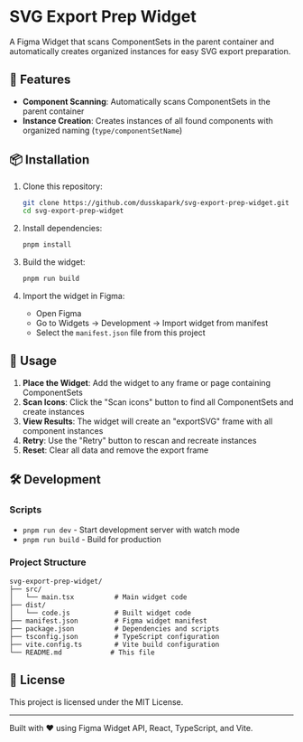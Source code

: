 # SVG Export Prep Widget

A Figma Widget that scans ComponentSets in the parent container and automatically creates organized instances for easy SVG export preparation.

## 🚀 Features

- **Component Scanning**: Automatically scans ComponentSets in the parent container
- **Instance Creation**: Creates instances of all found components with organized naming (`type/componentSetName`)

## 📦 Installation

1. Clone this repository:
   ```bash
   git clone https://github.com/dusskapark/svg-export-prep-widget.git
   cd svg-export-prep-widget
   ```

2. Install dependencies:
   ```bash
   pnpm install
   ```

3. Build the widget:
   ```bash
   pnpm run build
   ```

4. Import the widget in Figma:
   - Open Figma
   - Go to Widgets → Development → Import widget from manifest
   - Select the `manifest.json` file from this project

## 🎯 Usage

1. **Place the Widget**: Add the widget to any frame or page containing ComponentSets
2. **Scan Icons**: Click the "Scan icons" button to find all ComponentSets and create instances
3. **View Results**: The widget will create an "exportSVG" frame with all component instances
4. **Retry**: Use the "Retry" button to rescan and recreate instances
5. **Reset**: Clear all data and remove the export frame

## 🛠️ Development

### Scripts
- `pnpm run dev` - Start development server with watch mode
- `pnpm run build` - Build for production

### Project Structure
```
svg-export-prep-widget/
├── src/
│   └── main.tsx          # Main widget code
├── dist/
│   └── code.js           # Built widget code
├── manifest.json         # Figma widget manifest
├── package.json          # Dependencies and scripts
├── tsconfig.json         # TypeScript configuration
├── vite.config.ts        # Vite build configuration
└── README.md            # This file
```

## 📝 License

This project is licensed under the MIT License.

---

Built with ❤️ using Figma Widget API, React, TypeScript, and Vite.
